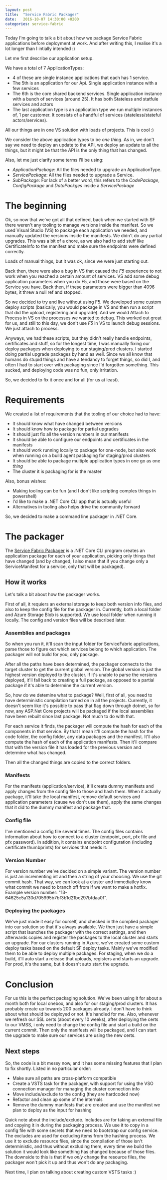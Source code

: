 ```yaml
---
layout: post
title:  "Service Fabric Packager"
date:   2016-10-07 14:30:00 +0200
categories: service-fabric
---
```


Today I'm going to talk a bit about how we package Service Fabric applications before deployment at work. And after writing this, I realise it's a lot longer than I intially intended :)

Let me first describe our application setup.

We have a total of 7 ApplicationTypes:
* 4 of these are single instance applications that each has 1 service.
* The 5th is an application for our Api. Single application instance with a few services
* The 6th is the core shared backend services. Single application instance with a bunch of services (around 25). It has both Stateless and statfule services and actors
* The last application type is an application type we run multiple instances of, 1 per customer. It consists of a handful of services (stateless/stateful actors/services).

All our things are in one VS solution with loads of projects. This is cool :)

We consider the above application types to be _one thing_. As in, we don't say we need to deploy an update to the API, we deploy an update to all the things, but it might be that the API is the only thing that has changed.

Also, let me just clarify some terms I'll be using:
* _ApplicationPackage_: All the files needed to upgrade an ApplicationType.
* _ServicePackage_: All the files needed to upgrade a Service.
* _SubPackage_: For lack of a better word, this refers to the _CodePackage_, _ConfigPackage_ and _DataPackges_ inside a _ServicePackage_

# The beginning

Ok, so now that we've got all that defined, back when we started with SF there weren't any tooling to manage versions inside the manifest. So we used Visual Studio (VS) to package each application we needed, and manually updated the versions inside the manifests. We didn't do any partial upgrades. This was a bit of a chore, as we also had to add stuff like CertificateInfo to the manifest and make sure the endpoints were defined correctly.

Loads of manual things, but it was ok, since we were just starting out.

Back then, there were also a bug in VS that caused the _F5_ experience to not work when you reached a certain amount of services. VS add some debug application parameters when you do F5, and those were based on the Service you have. Back then, if these parameters were bigger than 4096 bytes, it threw a null ref and stopped.

So we decided to try and live without using F5. We developed some custom deploy scripts (basically, you would package in VS and then run a script that did the upload, registering and upgrade). And we would Attach to Process in VS on the processes we wanted to debug. This worked out great for us, and still to this day, we don't use _F5_ in VS to launch debug sessions. We just attach to process.

Anyways, we had these scripts, but they didn't really handle endpoints, certificates and stuff, so for the longest time, I was manually fixing our deploy packages when deploying to our staging/prod clusters. I started doing partial upgrade packages by hand as well. Since we all know that humans do stupid things and have a tendancy to forget things, so did I, and often I had to start over with packaging since I'd forgotten something. This sucked, and deploying code was no fun, only irritation.

So, we decided to fix it once and for all (for us at least).

# Requirements

We created a list of requirements that the tooling of our choice had to have:

* It should know what have changed between versions
* It should know how to package for partial upgrades
* It should just fix all the version numbers in our manifests
* It should be able to configure our endpoints and certificates in the manifests
* It should work running locally to package for one-node, but also work when running on a build agent packaging for staging/prod clusters
* It should be able to package multiple application types in one go as one _thing_
* The cluster it is packaging for is the master

Also, bonus wishes:

* Making tooling can be fun (and I don't like scripting comples things in powershell)
* I'd like to make a .NET Core CLI app that is actually useful
* Alternatives in tooling also helps drive the community forward

So, we decided to make a command line packager in .NET Core.

# The packager

The [Service Fabric Packager](https://github.com/proactima/ServiceFabricPackager) is a .NET Core CLI program creates an application package for each of your application, picking only things that have changed (and by changed, I also mean that if you change only a ServiceManifest for a service, only that will be packaged).

## How it works

Let's talk a bit about how the packager works.

First of all, it requiers an external storage to keep both version info files, and also to keep the config file for the packager in. Currently, both a local folder and Azure Storage Blob is supported. We use local folder when running it locally. The config and version files will be described later.

### Assemblies and packages

So when you run it, it'll scan the input folder for ServiceFabric applications, parse those to figure out which services belong to which application. The packager will not build for you, only package.

After all the paths have been determined, the packager connects to the target cluster to get the current global version. The global version is just the highest version deployed to the cluster. If it's unable to parse the versions deployed, it'll fall back to creating a full package, as opposed to a partial package if it's able to determine the current version.

So, how do we detemine what to package?
Well, first of all, you need to have deterministic compilation turned on in all the projects. Currently, it doesn't seem like it's possible to pass that flag down through dotnet, so for now, any ASP.Net Core projects will be packaged if the local assemblies have been rebuilt since last package. Not much to do with that.

For each service it finds, the packager will compute the hash for each of the components in that service. By that I mean it'll compute the hash for the code folder, the config folder, any data packages and the manifest.
It'll also compute the hash of each of the application manifests. Then it'll compare that with the version file it has loaded for the previous version and determine what has changed.

Then all the changed things are copied to the correct folders.

### Manifests

For the manifests (application/service), it'll create dummy manifests and apply changes from the config file to those and hash them. When it actually package, it'll take the local manifest, remove default services and application parameters (cause we don't use them), apply the same changes that it did to the dummy manifest and package that.

### Config file

I've mentioned a config file several times. The config files contains information about how to connect to a cluster (endpoint, port, pfx file and pfx password). In addition, it contains endpoint configuration (including certificate thumbprints) for services that needs it.

### Version Number

For version number we've decided on a simple variant. The version number is just an incrementing int and then a string of your choosing. We use the git commit hash. That way, we can look at a cluster and immediatley know what commit we need to branch off from if we want to make a hotfix. Example version number: "13-64625c5a130d705995b7bf3b1d21bc297bfdaa0f".

### Deploying the packages

We've just made it easy for ourself, and checked in the complied packager into our solution so that it's always available. We then just have a simple script that launches the packager with the correct settings, and then afterwards copies and register the packages to the local cluster and starts an upgrade.
For our clusters running in Azure, we've created some custom deploy tasks based on the default SF deploy tasks. Mainly we've modified them to be able to deploy multiple packages. For staging, when we do a build, it'll auto start a release that uploads, registers and starts an upgrade.
For prod, it's the same, but it doesn't auto start the upgrade.

# Conclusion

For us this is the perfect packaging solution. We've been using it for about a month both for local onebox, and also for our staging/prod clusters. It has probably create up towards 200 packages already. I don't have to think about what should be deployed or not. It's handled for me. Also, whenever we refresh our SSL certs (about every 10 weeks), after deploying the certs to our VMSS, i only need to change the config file and start a build on the current commit. Then only the manifests will be packaged, and I can start the upgrade to make sure our services are using the new certs. 

## Next steps

So, the code is a bit messy now, and it has some missing features that I plan to fix shortly. Listed in no particular order:

* Make sure all paths are cross-platform compatible
* Create a VSTS task for the packager, with support for using the VSO connection manager for managing the cluster connection info
* Move include/exclude to the config (they are hardcoded now)
* Refactor and clean up some of the internals
* Remove the dummy manifests that are created and use the manifest we plan to deploy as the input for hashing

Quick note about the include/exclude.
Includes are for taking an external file and copying it in during the packaging process. We use it to copy in a config file with some secrets that we need to bootstrap our config service.
The excludes are used for excluding items from the hashing process. We use it to exclude resource files, since the compilation of those isn't deterministic, and thus without excluding them, every time we build the solution it would look like something has changed because of those files. The downside to this is that if we _only_ change the resource files, the packager won't pick it up and thus won't do any packaging.

Next time, I plan on talking about creating custom VSTS tasks :)